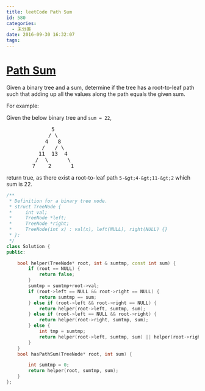 ```yaml
---
title: leetCode Path Sum
id: 580
categories:
  - 未分类
date: 2016-09-30 16:32:07
tags:
---
```


# [Path Sum](https://leetcode.com/problems/path-sum/)

Given a binary tree and a sum, determine if the tree has a root-to-leaf path such that adding up all the values along the path equals the given sum.

For example:

Given the below binary tree and `sum = 22`,

<pre>
              5
             / \
            4   8
           /   / \
          11  13  4
         /  \      \
        7    2      1
</pre>

return true, as there exist a root-to-leaf path `5-&gt;4-&gt;11-&gt;2` which sum is 22.



``` cpp
/**
 * Definition for a binary tree node.
 * struct TreeNode {
 *     int val;
 *     TreeNode *left;
 *     TreeNode *right;
 *     TreeNode(int x) : val(x), left(NULL), right(NULL) {}
 * };
 */
class Solution {
public:

    bool helper(TreeNode* root, int & sumtmp, const int sum) {
        if (root == NULL) {
            return false;
        }
        sumtmp = sumtmp+root->val;
        if (root->left == NULL && root->right == NULL) {
            return sumtmp == sum;
        } else if (root->left && root->right == NULL) {
            return helper(root->left, sumtmp, sum);
        } else if (root->left == NULL && root->right) {
            return helper(root->right, sumtmp, sum);
        } else {
            int tmp = sumtmp;
            return helper(root->left, sumtmp, sum) || helper(root->right, tmp, sum);
        }
    }
    bool hasPathSum(TreeNode* root, int sum) {

        int sumtmp = 0;
        return helper(root, sumtmp, sum);
    }
};
```
